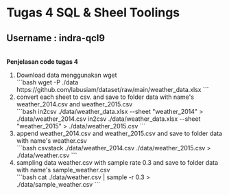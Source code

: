 # Tugas 4 SQL & Sheel Toolings
## Username : indra-qcl9
<br><b> Penjelasan code tugas 4 </b>
  <br>
  <ol>
    <li>Download data menggunakan wget</li>
    ```bash
    wget -P ./data https://github.com/labusiam/dataset/raw/main/weather_data.xlsx
    ```
    <li>convert each sheet to csv. and save to folder data with name's weather_2014.csv and weather_2015.csv</li>
    ```bash
    in2csv ./data/weather_data.xlsx --sheet "weather_2014" > ./data/weather_2014.csv
    in2csv ./data/weather_data.xlsx --sheet "weather_2015" > ./data/weather_2015.csv
    ```
    <li>append weather_2014.csv and weather_2015.csv and save to folder data with name's weather.csv</li>
    ```bash
    csvstack ./data/weather_2014.csv ./data/weather_2015.csv > ./data/weather.csv
    ```
    <li>sampling data weather.csv with sample rate 0.3 and save to folder data with name's sample_weather.csv</li>
    ```bash
    cat ./data/weather.csv | sample -r 0.3 > ./data/sample_weather.csv
    ```
  </ol>